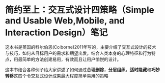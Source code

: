 # 简约至上：交互式设计四策略（Simple and Usable Web,Mobile, and Interaction Design）笔记

这本书是英国的科尔伯恩(Colborne)2011年写的，主要介绍了交互式设计的技术与技巧，如何从目标用户的需求和期望出发，结合人类本身的心理特征和行为特点，用最简单的方法创建易用，有效而且让用户愉悦的设计。

这本书结合各种例子给大家讲述了如何通过**合理删除**，**分层组织**，**适时隐藏**和**巧妙转移**这四个令交互式设计成果最大程度简单易用的策略